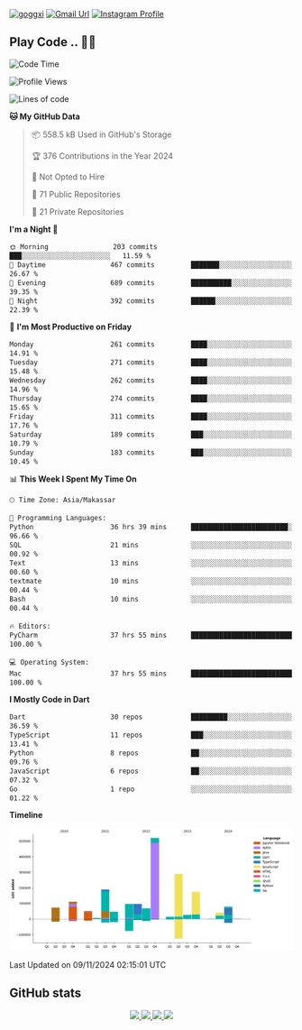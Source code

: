 [![goggxi](https://img.shields.io/badge/Portofolio-Goggxi-orange)](https://goggxi.github.io)
[![Gmail Url](https://img.shields.io/twitter/url?label=Goggxi@gmail.com&logo=gmail&style=social&url=http%3A%2F%2Fmailto%3Acontact.Goggxi@gmail.com)](mailto:Goggxi@gmail.com) [![Instagram Profile](https://img.shields.io/twitter/url?label=moh_rifkan&logo=instagram&style=social&url=https://www.instagram.com/moh_rifkan/)](https://www.instagram.com/moh_rifkan/)

## Play Code .. 💬🚀

<!-- [![Moh Rifkan GitHub stats](https://github-readme-stats.vercel.app/api?username=goggxi&count_private=true&show_icons=true&theme=dracula&custom_title=Goggxi%20Statistic%20🚀)](https://github.com/goggxi/goggxi)

[![Top Langs](https://github-readme-stats.vercel.app/api/top-langs/?username=goggxi&langs_count=8&layout=compact&show_icons=true&theme=dracula)](https://github.com/goggxi/goggxi) -->

<!--START_SECTION:waka-->
![Code Time](http://img.shields.io/badge/Code%20Time-3%2C535%20hrs%2039%20mins-blue)

![Profile Views](http://img.shields.io/badge/Profile%20Views-0-blue)

![Lines of code](https://img.shields.io/badge/From%20Hello%20World%20I%27ve%20Written-1.9%20million%20lines%20of%20code-blue)

**🐱 My GitHub Data** 

> 📦 558.5 kB Used in GitHub's Storage 
 > 
> 🏆 376 Contributions in the Year 2024
 > 
> 🚫 Not Opted to Hire
 > 
> 📜 71 Public Repositories 
 > 
> 🔑 21 Private Repositories 
 > 
**I'm a Night 🦉** 

```text
🌞 Morning                203 commits         ███░░░░░░░░░░░░░░░░░░░░░░   11.59 % 
🌆 Daytime                467 commits         ███████░░░░░░░░░░░░░░░░░░   26.67 % 
🌃 Evening                689 commits         ██████████░░░░░░░░░░░░░░░   39.35 % 
🌙 Night                  392 commits         ██████░░░░░░░░░░░░░░░░░░░   22.39 % 
```
📅 **I'm Most Productive on Friday** 

```text
Monday                   261 commits         ████░░░░░░░░░░░░░░░░░░░░░   14.91 % 
Tuesday                  271 commits         ████░░░░░░░░░░░░░░░░░░░░░   15.48 % 
Wednesday                262 commits         ████░░░░░░░░░░░░░░░░░░░░░   14.96 % 
Thursday                 274 commits         ████░░░░░░░░░░░░░░░░░░░░░   15.65 % 
Friday                   311 commits         ████░░░░░░░░░░░░░░░░░░░░░   17.76 % 
Saturday                 189 commits         ███░░░░░░░░░░░░░░░░░░░░░░   10.79 % 
Sunday                   183 commits         ███░░░░░░░░░░░░░░░░░░░░░░   10.45 % 
```


📊 **This Week I Spent My Time On** 

```text
🕑︎ Time Zone: Asia/Makassar

💬 Programming Languages: 
Python                   36 hrs 39 mins      ████████████████████████░   96.66 % 
SQL                      21 mins             ░░░░░░░░░░░░░░░░░░░░░░░░░   00.92 % 
Text                     13 mins             ░░░░░░░░░░░░░░░░░░░░░░░░░   00.60 % 
textmate                 10 mins             ░░░░░░░░░░░░░░░░░░░░░░░░░   00.44 % 
Bash                     10 mins             ░░░░░░░░░░░░░░░░░░░░░░░░░   00.44 % 

🔥 Editors: 
PyCharm                  37 hrs 55 mins      █████████████████████████   100.00 % 

💻 Operating System: 
Mac                      37 hrs 55 mins      █████████████████████████   100.00 % 
```

**I Mostly Code in Dart** 

```text
Dart                     30 repos            █████████░░░░░░░░░░░░░░░░   36.59 % 
TypeScript               11 repos            ███░░░░░░░░░░░░░░░░░░░░░░   13.41 % 
Python                   8 repos             ██░░░░░░░░░░░░░░░░░░░░░░░   09.76 % 
JavaScript               6 repos             ██░░░░░░░░░░░░░░░░░░░░░░░   07.32 % 
Go                       1 repo              ░░░░░░░░░░░░░░░░░░░░░░░░░   01.22 % 
```



**Timeline**

![Lines of Code chart](https://raw.githubusercontent.com/Goggxi/Goggxi/main/assets/bar_graph.png)


 Last Updated on 09/11/2024 02:15:01 UTC
<!--END_SECTION:waka-->

## GitHub stats

<p align="center">
  <a href="https://github.com/goggxi">
    <img src="http://github-profile-summary-cards.vercel.app/api/cards/profile-details?username=goggxi&theme=transparent" />
  </a>
  <a href="https://github.com/goggxi">
    <img src="https://github-readme-streak-stats.herokuapp.com/?user=goggxi&hide_border=true&card_width=338&theme=transparent" />
  </a>
  <a href="https://github.com/goggxi">
    <img src="http://github-profile-summary-cards.vercel.app/api/cards/stats?username=goggxi&theme=transparent" />
  </a>
  <a href="https://github.com/goggxi">
    <img src="https://github-readme-stats.vercel.app/api/top-langs/?username=goggxi&langs_count=10&exclude_repo=&hide=c,makefile,html,css,sass,nix,nunjucks,tsql,dockerfile,shell&card_width=699&hide_border=true&theme=transparent" />
  </a>
  <!-- <br/>
  <a href="https://github.com/goggxi">
    <img src="https://komarev.com/ghpvc/?username=goggxi&color=blue&style=flat" />
  </a> -->
</p>
